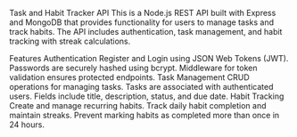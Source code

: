 

Task and Habit Tracker API
This is a Node.js REST API built with Express and MongoDB that provides functionality for users to manage tasks and track habits. The API includes authentication, task management, and habit tracking with streak calculations.

Features
Authentication
Register and Login using JSON Web Tokens (JWT).
Passwords are securely hashed using bcrypt.
Middleware for token validation ensures protected endpoints.
Task Management
CRUD operations for managing tasks.
Tasks are associated with authenticated users.
Fields include title, description, status, and due date.
Habit Tracking
Create and manage recurring habits.
Track daily habit completion and maintain streaks.
Prevent marking habits as completed more than once in 24 hours.
